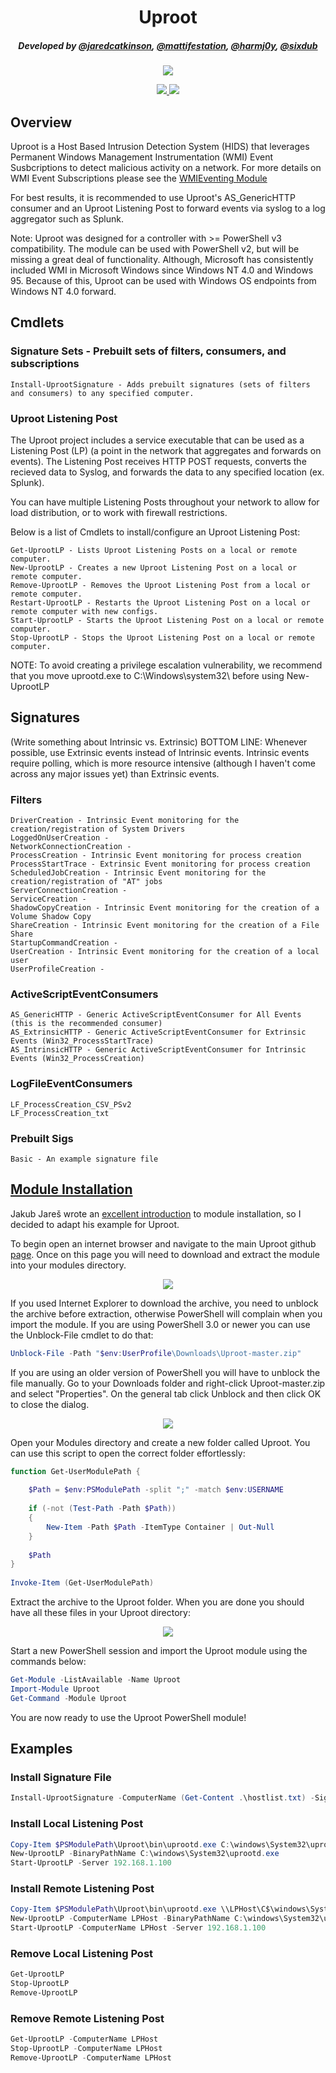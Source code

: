 <h1 align="center">Uproot</h1>
<h5 align="center">Developed by <a href="https://twitter.com/jaredcatkinson">@jaredcatkinson</a>, <a href="https://twitter.com/mattifestation">@mattifestation</a>, <a href="https://twitter.com/harmj0y">@harmj0y</a>, <a href="https://twitter.com/sixdub">@sixdub</a></h5>

<p align="center">
  <a href="https://ci.appveyor.com/project/Invoke-IR/uproot">
    <img src="https://ci.appveyor.com/api/projects/status/46t5ew218wnaalod?svg=true">
  </a>
</p>

<p align="center">
  <a href="http://waffle.io/Invoke-IR/Uproot">
    <img src="https://badge.waffle.io/Invoke-IR/Uproot.svg?label=ready&title=Ready">
  </a>
  <a href="http://waffle.io/Invoke-IR/Uproot">
    <img src="https://badge.waffle.io/Invoke-IR/Uproot.svg?label=in%20progress&title=In%20Progress">
  </a>
</p>

<h2> </h2>

## Overview
Uproot is a Host Based Intrusion Detection System (HIDS) that leverages Permanent Windows Management Instrumentation (WMI) Event Susbcriptions to detect malicious activity on a network. For more details on WMI Event Subscriptions please see the [WMIEventing Module](https://www.github.com/Invoke-IR/WMIEventing)

For best results, it is recommended to use Uproot's AS_GenericHTTP consumer and an Uproot Listening Post to forward events via syslog to a log aggregator such as Splunk.

Note: Uproot was designed for a controller with >= PowerShell v3 compatibility. The module can be used with PowerShell v2, but will be missing a great deal of functionality. Although, Microsoft has consistently included WMI in Microsoft Windows since Windows NT 4.0 and Windows 95.  Because of this, Uproot can be used with Windows OS endpoints from Windows NT 4.0 forward.

## Cmdlets

### Signature Sets - Prebuilt sets of filters, consumers, and subscriptions
```
Install-UprootSignature - Adds prebuilt signatures (sets of filters and consumers) to any specified computer.
```

### Uproot Listening Post
The Uproot project includes a service executable that can be used as a Listening Post (LP) (a point in the network that aggregates and forwards on events). The Listening Post receives HTTP POST requests, converts the recieved data to Syslog, and forwards the data to any specified location (ex. Splunk).

You can have multiple Listening Posts throughout your network to allow for load distribution, or to work with firewall restrictions.

Below is a list of Cmdlets to install/configure an Uproot Listening Post:
```
Get-UprootLP - Lists Uproot Listening Posts on a local or remote computer.
New-UprootLP - Creates a new Uproot Listening Post on a local or remote computer.
Remove-UprootLP - Removes the Uproot Listening Post from a local or remote computer.
Restart-UprootLP - Restarts the Uproot Listening Post on a local or remote computer with new configs.
Start-UprootLP - Starts the Uproot Listening Post on a local or remote computer.
Stop-UprootLP - Stops the Uproot Listening Post on a local or remote computer.
```
NOTE: To avoid creating a privilege escalation vulnerability, we recommend that you move uprootd.exe to C:\Windows\system32\ before using New-UprootLP

## Signatures
(Write something about Intrinsic vs. Extrinsic)
BOTTOM LINE: Whenever possible, use Extrinsic events instead of Intrinsic events. Intrinsic events require polling, which is more resource intensive (although I haven't come across any major issues yet) than Extrinsic events.

### Filters
```
DriverCreation - Intrinsic Event monitoring for the creation/registration of System Drivers
LoggedOnUserCreation - 
NetworkConnectionCreation - 
ProcessCreation - Intrinsic Event monitoring for process creation
ProcessStartTrace - Extrinsic Event monitoring for process creation 
ScheduledJobCreation - Intrinsic Event monitoring for the creation/registration of "AT" jobs
ServerConnectionCreation - 
ServiceCreation - 
ShadowCopyCreation - Intrinsic Event monitoring for the creation of a Volume Shadow Copy
ShareCreation - Intrinsic Event monitoring for the creation of a File Share
StartupCommandCreation - 
UserCreation - Intrinsic Event monitoring for the creation of a local user
UserProfileCreation - 
```

### ActiveScriptEventConsumers
```
AS_GenericHTTP - Generic ActiveScriptEventConsumer for All Events (this is the recommended consumer)
AS_ExtrinsicHTTP - Generic ActiveScriptEventConsumer for Extrinsic Events (Win32_ProcessStartTrace)
AS_IntrinsicHTTP - Generic ActiveScriptEventConsumer for Intrinsic Events (Win32_ProcessCreation)
```

### LogFileEventConsumers
```
LF_ProcessCreation_CSV_PSv2
LF_ProcessCreation_txt
```

### Prebuilt Sigs
```
Basic - An example signature file
```

## [Module Installation](https://msdn.microsoft.com/en-us/library/dd878350(v=vs.85).aspx)
Jakub Jareš wrote an [excellent introduction](http://www.powershellmagazine.com/2014/03/12/get-started-with-pester-powershell-unit-testing-framework/) to module installation, so I decided to adapt his example for Uproot. 

To begin open an internet browser and navigate to the main Uproot github [page](https://github.com/Invoke-IR/Uproot). Once on this page you will need to download and extract the module into your modules directory.

<p align="center">
  <img src="http://4.bp.blogspot.com/--awwh6xvH_A/Vd_C3tQpitI/AAAAAAAAA3Y/lCPGXa8mk08/s640/Screenshot%2B2015-08-27%2B21.52.40.png">
</p>

If you used Internet Explorer to download the archive, you need to unblock the archive before extraction, otherwise PowerShell will complain when you import the module. If you are using PowerShell 3.0 or newer you can use the Unblock-File cmdlet to do that:
```powershell
Unblock-File -Path "$env:UserProfile\Downloads\Uproot-master.zip"
```

If you are using an older version of PowerShell you will have to unblock the file manually. Go to your Downloads folder and right-click Uproot-master.zip and select "Properties". On the general tab click Unblock and then click OK to close the dialog.

<p align="center">
  <img src="http://2.bp.blogspot.com/-4QzeiRBwHfI/Vd_C3l1dIXI/AAAAAAAAA3U/rvverb1qbpM/s640/Screenshot%2B2015-08-27%2B21.57.21.png">
</p>

Open your Modules directory and create a new folder called Uproot. You can use this script to open the correct folder effortlessly:
```powershell
function Get-UserModulePath {
 
    $Path = $env:PSModulePath -split ";" -match $env:USERNAME
 
    if (-not (Test-Path -Path $Path))
    {
        New-Item -Path $Path -ItemType Container | Out-Null
    }
    
    $Path
}
 
Invoke-Item (Get-UserModulePath)
```

Extract the archive to the Uproot folder. When you are done you should have all these files in your Uproot directory:

<p align="center">
  <img src="http://4.bp.blogspot.com/-NfSl2E5G7CM/Vd_Ei6Q_r6I/AAAAAAAAA3o/Ats2BlDSzmk/s640/Screenshot%2B2015-08-27%2B22.16.28.png">
</p>

Start a new PowerShell session and import the Uproot module using the commands below:
```powershell
Get-Module -ListAvailable -Name Uproot
Import-Module Uproot
Get-Command -Module Uproot
```

You are now ready to use the Uproot PowerShell module!

## Examples
### Install Signature File
```powershell
Install-UprootSignature -ComputerName (Get-Content .\hostlist.txt) -SigFile Basic
```

### Install Local Listening Post
```powershell
Copy-Item $PSModulePath\Uproot\bin\uprootd.exe C:\windows\System32\uprootd.exe
New-UprootLP -BinaryPathName C:\windows\System32\uprootd.exe
Start-UprootLP -Server 192.168.1.100
```

### Install Remote Listening Post
```powershell
Copy-Item $PSModulePath\Uproot\bin\uprootd.exe \\LPHost\C$\windows\System32\uprootd.exe
New-UprootLP -ComputerName LPHost -BinaryPathName C:\windows\System32\uprootd.exe
Start-UprootLP -ComputerName LPHost -Server 192.168.1.100
```

### Remove Local Listening Post
```powershell
Get-UprootLP
Stop-UprootLP
Remove-UprootLP
```

### Remove Remote Listening Post
```powershell
Get-UprootLP -ComputerName LPHost
Stop-UprootLP -ComputerName LPHost
Remove-UprootLP -ComputerName LPHost
```
    
